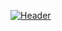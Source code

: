 [![Header](https://capsule-render.vercel.app/api?type=waving&color=gradient&height=250&section=header&text=Chatbot&fontSize=90&animation=fadeIn&fontAlignY=36)](https://github.com/Lanceria/Lanceria)
